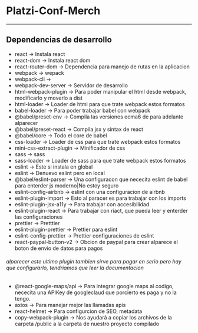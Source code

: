 # Platzi-Conf-Merch
---
## Dependencias de desarrollo
- react            	 			-> Instala react
- react-dom        	 			-> Instala react dom
- react-router-dom        -> Dependencia para manejo de rutas en la aplicacion
- webpack									-> wepack
- webpack-cli        			-> 
- webpack-dev-server 			-> Servidor de desarrollo
- html-webpack-plugin			-> Para poder manipular el html desde webpack, modificarlo y moverlo a dist
- html-loader				 			-> Loader de html para que trate webpack estos formatos
- babel-loader       			-> Para poder trabajar babel con webpack
- @babel/preset-env  		 	-> Compila las versiones ecma6 de para adelante alparecer
- @babel/preset-react		 	-> Compila	jsx y sintax de react
- @babel/core        		 	-> Todo el core de babel
- css-loader         		 	-> Loader de css para que trate webpack estos formatos
- mini-css-extract-plugin	-> Minificador de css 
- sass               		 	-> sass
- sass-loader        		 	-> Loader de sass para que trate webpack estos formatos
- eslint             		 	-> Este si instala en global
- eslint             		 	-> Denuevo eslint pero en local
- @babel/eslint-parser   	-> Una configuracon que nececita eslint de babel para enterder js moderno|No estoy seguro
- eslint-config-airbnb   	-> eslint con una configuracion de airbnb
- eslint-plugin-import   	-> Esto al paracer es para trabajar con los imports
- eslint-plugin-jsx-a11y 	-> Para trabajar con accesibilidad
- eslint-plugin-react    	-> Para trabajar con riact, que pueda leer y enterder las configuraciones   
- prettier               	-> Pretttier
- eslint-plugin-prettier 	-> Prettier para eslint
- eslint-config-prettier 	-> Prettier configuraciones de eslint
- react-paypal-button-v2  -> Obcion de paypal para crear alparece el boton de envio de datos para pagos
###### *alparecer este ultimo plugin tambien sirve para pagar en serio pero hay que configurarlo, tendriamos que leer la documentacion*
- @react-google-maps/api  -> Para integrar google maps al codigo, nececita una APIKey de googleclaud que porcierto es paga y no la tengo.
- axios                   -> Para manejar mejor las llamadas apis
- react-helmet            -> Para configurcion de SEO, metadata
- copy-webpack-plugin     -> Nos ayudará a copiar los archivos de la carpeta /public a la carpeta de nuestro proyecto compilado
